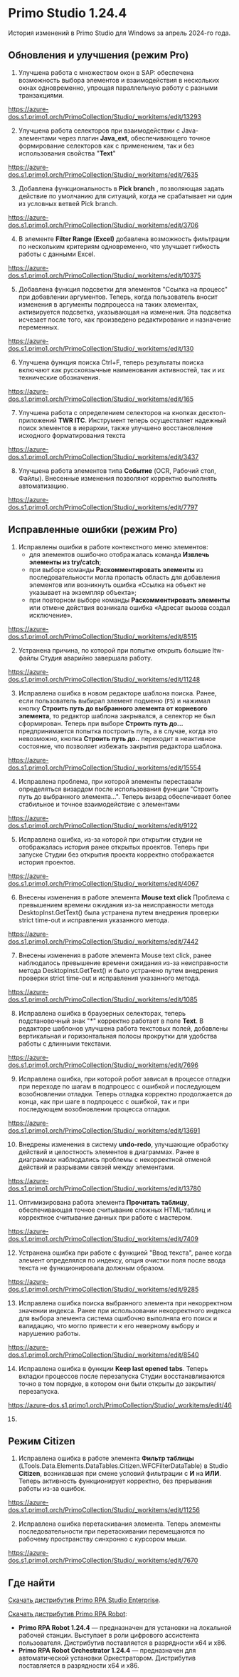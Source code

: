 # Primo Studio 1.24.4

История изменений в Primo Studio для Windows за апрель 2024-го года.

## Обновления и улучшения (режим Pro)

1. Улучшена работа с множеством окон в SAP: обеспечена возможность выбора элементов и взаимодействия в нескольких окнах одновременно, упрощая параллельную работу с разными транзакциями.
   
 https://azure-dos.s1.primo1.orch/PrimoCollection/Studio/_workitems/edit/13293

2. Улучшена работа селекторов при взаимодействии с Java-элементами через плагин **Java_ext**, обеспечивающего точное формирование селекторов как с применением, так и без использования свойства "**Text**"

https://azure-dos.s1.primo1.orch/PrimoCollection/Studio/_workitems/edit/7635

3. Добавлена функциональность в **Pick branch** , позволяющая задать действие по умолчанию для ситуаций, когда не срабатывает ни один из условных ветвей Pick branch.

https://azure-dos.s1.primo1.orch/PrimoCollection/Studio/_workitems/edit/3706

4. В элементе **Filter Range (Excel)** добавлена возможность фильтрации по нескольким критериям одновременно, что улучшает гибкость работы с данными Excel.

https://azure-dos.s1.primo1.orch/PrimoCollection/Studio/_workitems/edit/10375

5. Добавлена функция подсветки для элементов "Ссылка на процесс" при добавлении аргументов. Теперь, когда пользователь вносит изменения в аргументы подпроцесса на таких элементах, активируется подсветка, указывающая на изменения. Эта подсветка исчезает после того, как произведено редактирование и назначение переменных.

https://azure-dos.s1.primo1.orch/PrimoCollection/Studio/_workitems/edit/130

6. Улучшена функция поиска Ctrl+F, теперь результаты поиска включают как русскоязычные наименования активностей, так и их технические обозначения.

https://azure-dos.s1.primo1.orch/PrimoCollection/Studio/_workitems/edit/165

7. Улучшена работа с определением селекторов на кнопках десктоп-приложений **TWR ITC**. Инструмент теперь осуществляет надежный поиск элементов в иерархии, также улучшено восстановление исходного форматирования текста
  
https://azure-dos.s1.primo1.orch/PrimoCollection/Studio/_workitems/edit/3437

8. Улучшена работа элементов типа **Событие** (OCR, Рабочий стол, Файлы). Внесенные изменения позволяют корректно выполнять автоматизацию.

https://azure-dos.s1.primo1.orch/PrimoCollection/Studio/_workitems/edit/7797

## Исправленные ошибки (режим Pro)

1. Исправлены ошибки в работе контекстного меню элементов:
   * для элементов ошибочно отображалась команда **Извлечь элементы из try/catch**;
   * при выборе команды **Раскомментировать элементы** из последовательности могла пропасть область для добавления элементов или возникнуть ошибка «Ссылка на объект не указывает на экземпляр объекта»;
   * при повторном выборе команды **Раскомментировать элементы** или отмене действия возникала ошибка «Адресат вызова создал исключение». 

https://azure-dos.s1.primo1.orch/PrimoCollection/Studio/_workitems/edit/8515

2. Устранена причина, по которой при попытке открыть большие ltw-файлы Студия аварийно завершала работу.

https://azure-dos.s1.primo1.orch/PrimoCollection/Studio/_workitems/edit/11248

3. Исправлена ошибка в новом редакторе шаблона поиска. Ранее, если пользователь выбирал элемент подменю (`F5`) и нажимал кнопку **Строить путь до выбранного элемента от корневого элемента**, то редактор шаблона закрывался, а селектор не был сформирован. Теперь при выборе **Строить путь до...** предпринимается попытка построить путь, а в случае, когда это невозможно, кнопка **Строить путь до..** переходит в неактивное состояние, что позволяет избежать закрытия редактора шаблона.

https://azure-dos.s1.primo1.orch/PrimoCollection/Studio/_workitems/edit/15554

4. Исправлена проблема, при которой элементы переставали определяться визардом после использования функции "Строить путь до выбранного элемента...". Теперь визард обеспечивает более стабильное и точное взаимодействие с элементами

https://azure-dos.s1.primo1.orch/PrimoCollection/Studio/_workitems/edit/9122

5. Исправлена ошибка, из-за которой при открытии студии не отображалась история ранее открытых проектов. Теперь при запуске Студии без открытия проекта корректно отображается история проектов.
   
https://azure-dos.s1.primo1.orch/PrimoCollection/Studio/_workitems/edit/4067

6. Внесены изменения в работе элемента **Mouse text click** Проблема с превышением времени ожидания из-за неисправности метода DesktopInst.GetText() была устранена путем внедрения проверки strict time-out и исправления указанного метода.
   
https://azure-dos.s1.primo1.orch/PrimoCollection/Studio/_workitems/edit/7442

7. Внесены изменения в работе элемента Mouse text click, ранее наблюдалось превышение времени ожидания из-за неисправности метода DesktopInst.GetText() и было устранено путем внедрения проверки strict time-out и исправления указанного метода.

https://azure-dos.s1.primo1.orch/PrimoCollection/Studio/_workitems/edit/1085

8. Исправлена ошибка в браузерных селекторах, теперь подстановочный знак "*" корректно работает в поле **Text**. В редакторе шаблонов улучшена работа текстовых полей, добавлены вертикальная и горизонтальная полосы прокрутки для удобства работы с длинными текстами.

https://azure-dos.s1.primo1.orch/PrimoCollection/Studio/_workitems/edit/7696

9. Исправлена ошибка, при которой робот зависал в процессе отладки при переходе по шагам в подпроцесс с ошибкой и последующем возобновлении отладки. Теперь отладка корректно продолжается до конца, как при шаге в подпроцесс с ошибкой, так и при последующем возобновлении процесса отладки.

https://azure-dos.s1.primo1.orch/PrimoCollection/Studio/_workitems/edit/13691

10. Внедрены изменения в систему **undo-redo**, улучшающие обработку действий и целостность элементов в диаграммах. Ранее в диаграммах наблюдались проблемы с некорректной отменой действий и разрывами связей между элементами.

https://azure-dos.s1.primo1.orch/PrimoCollection/Studio/_workitems/edit/13780

11. Оптимизирована работа элемента **Прочитать таблицу**, обеспечивающая точное считывание сложных HTML-таблиц и корректное считывание данных при работе с мастером.

https://azure-dos.s1.primo1.orch/PrimoCollection/Studio/_workitems/edit/7409

12. Устранена ошибка при работе с функцией "Ввод текста", ранее  когда элемент определялся по индексу, опция очистки поля после ввода текста не функционировала должным образом.

https://azure-dos.s1.primo1.orch/PrimoCollection/Studio/_workitems/edit/9285

13. Исправлена ошибка поиска выбранного элемента при некорректном значении индекса. Ранее при использовании некорректного индекса для выбора элемента система ошибочно выполняла его поиск и валидацию, что могло привести к его неверному выбору и нарушению работы.

https://azure-dos.s1.primo1.orch/PrimoCollection/Studio/_workitems/edit/8540

14. Исправлена ошибка в функции **Keep last opened tabs**. Теперь вкладки процессов после перезапуска Студии восстанавливаются точно в том порядке, в котором они были открыты до закрытия/перезапуска.

https://azure-dos.s1.primo1.orch/PrimoCollection/Studio/_workitems/edit/46

15. 



## Режим Citizen

1. Исправлена ошибка в работе элемента **Фильтр таблицы** (LTools.Data.Elements.DataTables.Citizen.WFCFilterDataTable) в Studio **Citizen**, возникавшая при смене условий фильтрации с **И** на **ИЛИ**. Теперь активность функционирует корректно, без прерывания работы из-за ошибок.
   
https://azure-dos.s1.primo1.orch/PrimoCollection/Studio/_workitems/edit/11256

2. Исправлена ошибка перетаскивания элемента. Теперь элементы последовательности при перетаскивании перемещаются по рабочему пространству синхронно с курсором мыши.

https://azure-dos.s1.primo1.orch/PrimoCollection/Studio/_workitems/edit/7670



## Где найти
[Скачать дистрибутив Primo RPA Studio Enterprise](https://disk.primo-rpa.ru/index.php/s/primo?path=%2FRelease%2FStudio%2FWindows).

[Скачать дистрибутив Primo RPA Robot](https://disk.primo-rpa.ru/index.php/s/primo?path=%2FRelease%2FRobot%2FWindows):
* **Primo RPA Robot 1.24.4** — предназначен для установки на локальной рабочей станции. Выступает в роли цифрового ассистента пользователя. Дистрибутив поставляется в разрядности x64 и x86.
* **Primo RPA Robot Orchestrator 1.24.4** — предназначен для автоматической установки Оркестратором. Дистрибутив поставляется в разрядности x64 и x86.
